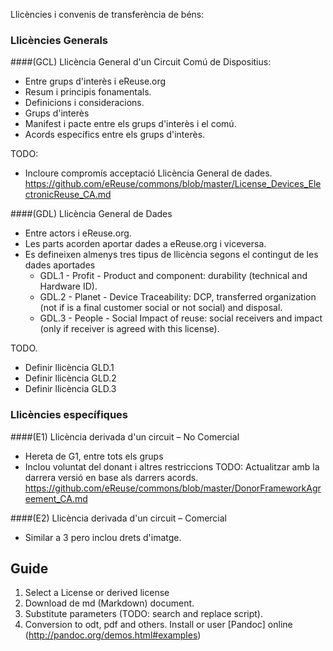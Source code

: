 Llicències i convenis de transferència de béns:

### Llicències Generals

####(GCL) Llicència General d'un Circuit Comú de Dispositius:

* Entre grups d'interès i eReuse.org
* Resum i principis fonamentals.
* Definicions i consideracions.
* Grups d'interès
* Manifest i pacte entre els grups d'interès i el comú.
* Acords específics entre els grups d'interès.

TODO:
* Incloure compromís acceptació Llicència General de dades.
https://github.com/eReuse/commons/blob/master/License_Devices_ElectronicReuse_CA.md

####(GDL) Llicència General de Dades

* Entre actors i eReuse.org.
* Les parts acorden aportar dades a eReuse.org i viceversa.
* Es defineixen almenys tres tipus de llicència segons el contingut de les dades aportades
  * GDL.1 - Profit - Product and component: durability (technical and Hardware ID).
  * GDL.2 - Planet - Device Traceability: DCP, transferred organization (not if is a final customer social or not social) and disposal.
  * GDL.3 - People - Social Impact of reuse: social receivers and impact (only if receiver is agreed with this license).

TODO.
 * Definir llicència GLD.1
 * Definir llicència GLD.2
 * Definir llicència GLD.3
 

### Llicències específiques

####(E1) Llicència derivada d'un circuit – No Comercial
* Hereta de G1, entre tots els grups
* Inclou voluntat del donant i altres restriccions
TODO: Actualitzar amb la darrera versió en base als darrers acords.
https://github.com/eReuse/commons/blob/master/DonorFrameworkAgreement_CA.md

####(E2) Llicència derivada d'un circuit – Comercial
* Similar a 3 pero inclou drets d'imatge.

## Guide
1.  Select a License or derived license
2.  Download de md (Markdown) document.
3.  Substitute parameters (TODO: search and replace script).
4.  Conversion to odt, pdf and others. Install or user [Pandoc] online (http://pandoc.org/demos.html#examples)

